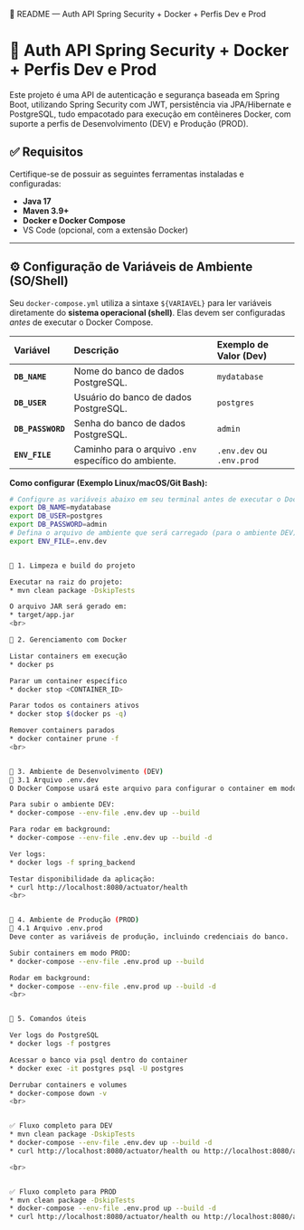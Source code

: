 📌 README — Auth API Spring Security + Docker + Perfis Dev e Prod

# 📌 Auth API Spring Security + Docker + Perfis Dev e Prod

Este projeto é uma API de autenticação e segurança baseada em Spring Boot, utilizando Spring Security com JWT, persistência via JPA/Hibernate e PostgreSQL, tudo empacotado para execução em contêineres Docker, com suporte a perfis de Desenvolvimento (DEV) e Produção (PROD).

## ✅ Requisitos

Certifique-se de possuir as seguintes ferramentas instaladas e configuradas:
* **Java 17**
* **Maven 3.9+**
* **Docker e Docker Compose**
* VS Code (opcional, com a extensão Docker)

---

## ⚙️ Configuração de Variáveis de Ambiente (SO/Shell)

Seu `docker-compose.yml` utiliza a sintaxe `${VARIAVEL}` para ler variáveis diretamente do **sistema operacional (shell)**. Elas devem ser configuradas *antes* de executar o Docker Compose.

| Variável | Descrição | Exemplo de Valor (Dev) |
| :--- | :--- | :--- |
| **`DB_NAME`** | Nome do banco de dados PostgreSQL. | `mydatabase` |
| **`DB_USER`** | Usuário do banco de dados PostgreSQL. | `postgres` |
| **`DB_PASSWORD`** | Senha do banco de dados PostgreSQL. | `admin` |
| **`ENV_FILE`** | Caminho para o arquivo `.env` específico do ambiente. | `.env.dev` ou `.env.prod` |

**Como configurar (Exemplo Linux/macOS/Git Bash):**

```bash
# Configure as variáveis abaixo em seu terminal antes de executar o Docker Compose
export DB_NAME=mydatabase
export DB_USER=postgres
export DB_PASSWORD=admin
# Defina o arquivo de ambiente que será carregado (para o ambiente DEV)
export ENV_FILE=.env.dev


🧹 1. Limpeza e build do projeto

Executar na raiz do projeto:
* mvn clean package -DskipTests

O arquivo JAR será gerado em:
* target/app.jar
<br>

🐳 2. Gerenciamento com Docker

Listar containers em execução
* docker ps

Parar um container específico
* docker stop <CONTAINER_ID>

Parar todos os containers ativos
* docker stop $(docker ps -q)

Remover containers parados
* docker container prune -f
<br>


🌱 3. Ambiente de Desenvolvimento (DEV)
📄 3.1 Arquivo .env.dev
O Docker Compose usará este arquivo para configurar o container em modo dev.

Para subir o ambiente DEV:
* docker-compose --env-file .env.dev up --build

Para rodar em background:
* docker-compose --env-file .env.dev up --build -d

Ver logs:
* docker logs -f spring_backend

Testar disponibilidade da aplicação:
* curl http://localhost:8080/actuator/health
<br>


🚀 4. Ambiente de Produção (PROD)
📄 4.1 Arquivo .env.prod
Deve conter as variáveis de produção, incluindo credenciais do banco.

Subir containers em modo PROD:
* docker-compose --env-file .env.prod up --build

Rodar em background:
* docker-compose --env-file .env.prod up --build -d
<br>


🧽 5. Comandos úteis

Ver logs do PostgreSQL
* docker logs -f postgres

Acessar o banco via psql dentro do container
* docker exec -it postgres psql -U postgres

Derrubar containers e volumes
* docker-compose down -v
<br>


✅ Fluxo completo para DEV
* mvn clean package -DskipTests
* docker-compose --env-file .env.dev up --build -d
* curl http://localhost:8080/actuator/health ou http://localhost:8080/actuator/health | ConvertFrom-Json

<br>


✅ Fluxo completo para PROD
* mvn clean package -DskipTests
* docker-compose --env-file .env.prod up --build -d
* curl http://localhost:8080/actuator/health ou http://localhost:8080/actuator/health | ConvertFrom-Json
